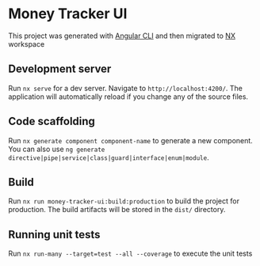 # Money Tracker UI

This project was generated with [Angular CLI](https://github.com/angular/angular-cli) and then migrated to [NX](https://github.com/nrwl/nx) workspace

## Development server

Run `nx serve` for a dev server. Navigate to `http://localhost:4200/`. The application will automatically reload if you change any of the source files.

## Code scaffolding

Run `nx generate component component-name` to generate a new component. You can also use `ng generate directive|pipe|service|class|guard|interface|enum|module`.

## Build

Run `nx run money-tracker-ui:build:production` to build the project for production. The build artifacts will be stored in the `dist/` directory.

## Running unit tests

Run `nx run-many --target=test --all --coverage` to execute the unit tests

